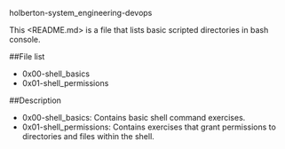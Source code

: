 holberton-system_engineering-devops

This <README.md> is a file that lists basic scripted directories in bash console.  

##File list

* 0x00-shell_basics
* 0x01-shell_permissions


##Description

* 0x00-shell_basics: Contains basic shell command exercises.
* 0x01-shell_permissions: Contains exercises that grant permissions to directories and files within the shell. 